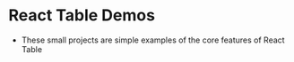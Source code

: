 # React Table Demos

- These small projects are simple examples of the core features of React Table
